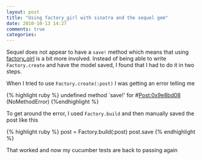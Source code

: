 ```yaml
---
layout: post
title: "Using factory_girl with sinatra and the sequel gem"
date: 2010-10-13 14:27
comments: true
categories: 
---
```


Sequel does not appear to have a `save!` method which means that using [factory_girl](https://github.com/thoughtbot/factory_girl) is a bit more involved. Instead of being able to write `Factory.create` and have the model saved, I found that I had to do it in two steps.

When I tried to use `Factory.create(:post)` I was getting an error telling me

{% highlight ruby %}
undefined method `save!' for #<Post:0x9e8bd08> (NoMethodError)
{%endhighlight %}

To get around the error, I used `Factory.build` and then manually saved the post like this

{% highlight ruby %}
post = Factory.build(:post)
post.save
{% endhighlight %}

That worked and now my cucumber tests are back to passing again
